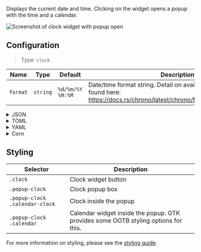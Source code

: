 Displays the current date and time. 
Clicking on the widget opens a popup with the time and a calendar.

![Screenshot of clock widget with popup open](https://user-images.githubusercontent.com/5057870/184540521-2278bdec-9742-46f0-9ac2-58a7b6f6ea1d.png)


## Configuration

> Type: `clock`

| Name     | Type     | Default          | Description                                                                                                                              |
|----------|----------|------------------|------------------------------------------------------------------------------------------------------------------------------------------|
| `format` | `string` | `%d/%m/%Y %H:%M` | Date/time format string. Detail on available tokens can be found here: <https://docs.rs/chrono/latest/chrono/format/strftime/index.html> |

<details>
<summary>JSON</summary>

```json
{
  "end": [
    {
      "type": "clock",
      "format": "%d/%m/%Y %H:%M"
    }
  ]
}

```

</details>

<details>
<summary>TOML</summary>

```toml
[[end]]
type = "clock"
format = "%d/%m/%Y %H:%M"
```

</details>

<details>
<summary>YAML</summary>

```yaml
end:
  - type: "clock"
    format: "%d/%m/%Y %H:%M"
```

</details>

<details>
<summary>Corn</summary>

```corn
{
  end = [
    {
      type = "clock"
      format = "%d/%m/%Y %H:%M"
    }
  ]
}
```

</details>

## Styling

| Selector                       | Description                                                                        |
|--------------------------------|------------------------------------------------------------------------------------|
| `.clock`                       | Clock widget button                                                                |
| `.popup-clock`                 | Clock popup box                                                                    |
| `.popup-clock .calendar-clock` | Clock inside the popup                                                             |
| `.popup-clock .calendar`       | Calendar widget inside the popup. GTK provides some OOTB styling options for this. |

For more information on styling, please see the [styling guide](styling-guide).